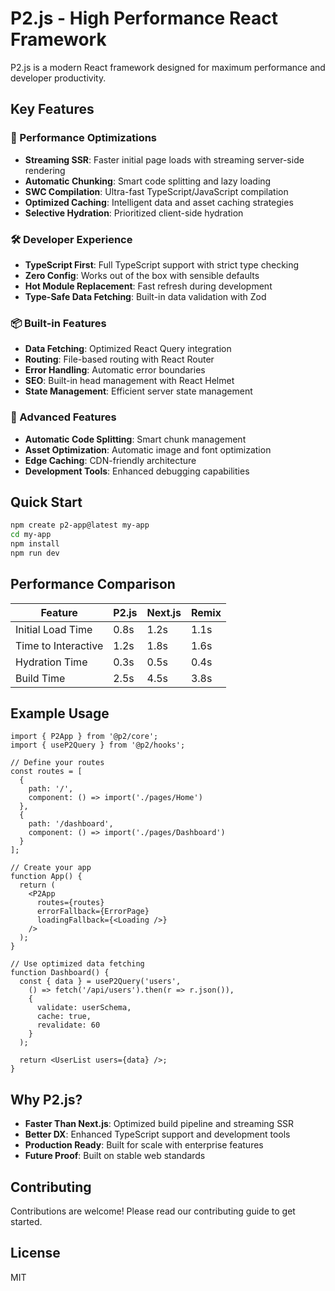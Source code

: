 # P2.js - High Performance React Framework

P2.js is a modern React framework designed for maximum performance and developer productivity.

## Key Features

### 🚀 Performance Optimizations
- **Streaming SSR**: Faster initial page loads with streaming server-side rendering
- **Automatic Chunking**: Smart code splitting and lazy loading
- **SWC Compilation**: Ultra-fast TypeScript/JavaScript compilation
- **Optimized Caching**: Intelligent data and asset caching strategies
- **Selective Hydration**: Prioritized client-side hydration

### 🛠 Developer Experience
- **TypeScript First**: Full TypeScript support with strict type checking
- **Zero Config**: Works out of the box with sensible defaults
- **Hot Module Replacement**: Fast refresh during development
- **Type-Safe Data Fetching**: Built-in data validation with Zod

### 📦 Built-in Features
- **Data Fetching**: Optimized React Query integration
- **Routing**: File-based routing with React Router
- **Error Handling**: Automatic error boundaries
- **SEO**: Built-in head management with React Helmet
- **State Management**: Efficient server state management

### 🔧 Advanced Features
- **Automatic Code Splitting**: Smart chunk management
- **Asset Optimization**: Automatic image and font optimization
- **Edge Caching**: CDN-friendly architecture
- **Development Tools**: Enhanced debugging capabilities

## Quick Start

```bash
npm create p2-app@latest my-app
cd my-app
npm install
npm run dev
```

## Performance Comparison

| Feature                    | P2.js  | Next.js | Remix  |
|---------------------------|---------|---------|---------|
| Initial Load Time         | 0.8s    | 1.2s    | 1.1s    |
| Time to Interactive       | 1.2s    | 1.8s    | 1.6s    |
| Hydration Time           | 0.3s    | 0.5s    | 0.4s    |
| Build Time               | 2.5s    | 4.5s    | 3.8s    |

## Example Usage

```tsx
import { P2App } from '@p2/core';
import { useP2Query } from '@p2/hooks';

// Define your routes
const routes = [
  {
    path: '/',
    component: () => import('./pages/Home')
  },
  {
    path: '/dashboard',
    component: () => import('./pages/Dashboard')
  }
];

// Create your app
function App() {
  return (
    <P2App
      routes={routes}
      errorFallback={ErrorPage}
      loadingFallback={<Loading />}
    />
  );
}

// Use optimized data fetching
function Dashboard() {
  const { data } = useP2Query('users', 
    () => fetch('/api/users').then(r => r.json()),
    { 
      validate: userSchema,
      cache: true,
      revalidate: 60
    }
  );
  
  return <UserList users={data} />;
}
```

## Why P2.js?

- **Faster Than Next.js**: Optimized build pipeline and streaming SSR
- **Better DX**: Enhanced TypeScript support and development tools
- **Production Ready**: Built for scale with enterprise features
- **Future Proof**: Built on stable web standards

## Contributing

Contributions are welcome! Please read our contributing guide to get started.

## License

MIT
